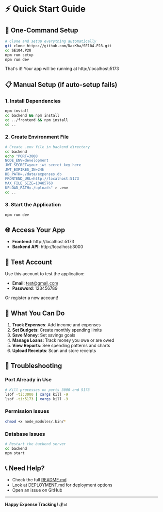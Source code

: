 # ⚡ Quick Start Guide

## 🚀 One-Command Setup

```bash
# Clone and setup everything automatically
git clone https://github.com/DazKha/SE104.P28.git
cd SE104.P28
npm run setup
npm run dev
```

That's it! Your app will be running at http://localhost:5173

## 📋 Manual Setup (if auto-setup fails)

### 1. Install Dependencies
```bash
npm install
cd backend && npm install
cd ../frontend && npm install
cd ..
```

### 2. Create Environment File
```bash
# Create .env file in backend directory
cd backend
echo "PORT=3000
NODE_ENV=development
JWT_SECRET=your_jwt_secret_key_here
JWT_EXPIRES_IN=24h
DB_PATH=./data/expenses.db
FRONTEND_URL=http://localhost:5173
MAX_FILE_SIZE=10485760
UPLOAD_PATH=./uploads" > .env
cd ..
```

### 3. Start the Application
```bash
npm run dev
```

## 🌐 Access Your App

- **Frontend**: http://localhost:5173
- **Backend API**: http://localhost:3000

## 👤 Test Account

Use this account to test the application:
- **Email**: test@gmail.com
- **Password**: 123456789

Or register a new account!

## 🎯 What You Can Do

1. **Track Expenses**: Add income and expenses
2. **Set Budgets**: Create monthly spending limits
3. **Save Money**: Set savings goals
4. **Manage Loans**: Track money you owe or are owed
5. **View Reports**: See spending patterns and charts
6. **Upload Receipts**: Scan and store receipts

## 🐛 Troubleshooting

### Port Already in Use
```bash
# Kill processes on ports 3000 and 5173
lsof -ti:3000 | xargs kill -9
lsof -ti:5173 | xargs kill -9
```

### Permission Issues
```bash
chmod +x node_modules/.bin/*
```

### Database Issues
```bash
# Restart the backend server
cd backend
npm start
```

## 📞 Need Help?

- Check the full [README.md](README.md)
- Look at [DEPLOYMENT.md](DEPLOYMENT.md) for deployment options
- Open an issue on GitHub

---

**Happy Expense Tracking!** 💰📊 